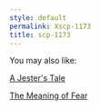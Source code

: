 ```yaml
---
style: default
permalink: Xscp-1173
title: scp-1173
---
```

You may also like:

[A Jester's Tale](http://scp-wiki.net/a-jester-s-tale)

[The Meaning of Fear](http://scp-wiki.net/the-meaning-of-fear)
